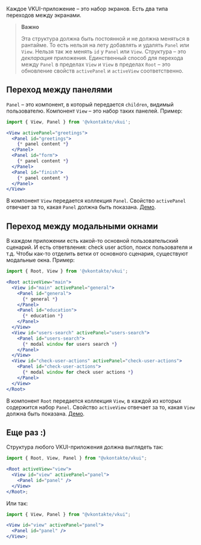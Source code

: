 Каждое VKUI-приложение – это набор экранов. Есть два типа переходов между экранами.

> **Важно**
>
> Эта структура должна быть постоянной и не должна меняться в рантайме. То есть нельзя на лету добавлять и
> удалять `Panel` или `View`. Нельзя так же менять `id` у `Panel` или `View`. Структура – это _декларация_ приложения.
> Единственный способ для перехода между `Panel` в пределах `View` и `View` в пределах `Root` – это обновление свойств `activePanel`
> и `activeView` соответственно.

## Переход между панелями

`Panel` – это компонент, в который передается `children`, видимый пользователю. Компонент `View` – это набор таких панелей. Пример:

```jsx static
import { View, Panel } from '@vkontakte/vkui';

<View activePanel="greetings">
  <Panel id="greetings">
    {* panel content *}
  </Panel>
  <Panel id="form">
    {* panel content *}
  </Panel>
  <Panel id="finish">
    {* panel content *}
  </Panel>
</View>
```

В компонент `View` передается коллекция `Panel`. Свойство `activePanel` отвечает за то, какая `Panel` должна быть показана. [Демо](#!/View).

## Переход между модальными окнами

В каждом приложении есть какой-то основной пользовательский сценарий. И есть ответвления: check user action, поиск пользователя и т.д.
Чтобы как-то отделить ветки от основного сценария, существуют модальные окна. Пример:

```jsx static
import { Root, View } from '@vkontakte/vkui';

<Root activeView="main">
  <View id="main" activePanel="general">
    <Panel id="general">
      {* general *}
    </Panel>
    <Panel id="education">
      {* education *}
    </Panel>
  </View>
  <View id="users-search" activePanel="users-search">
    <Panel id="users-search">
      {* modal window for users search *}
    </Panel>
  </View>
  <View id="check-user-actions" activePanel="check-user-actions">
    <Panel id="check-user-actions">
      {* modal window for check user actions *}
    </Panel>
  </View>
</Root>
```

В компонент `Root` передается коллекция `View`, в каждой из которых содержится набор `Panel`. Свойство
`activeView` отвечает за то, какая `View` должна быть показана. [Демо](#!/Root).

## Еще раз :)

Структура любого VKUI-приложения должна выглядеть так:

```jsx static
import { Root, View, Panel } from "@vkontakte/vkui";

<Root activeView="view">
  <View id="view" activePanel="panel">
    <Panel id="panel" />
  </View>
</Root>;
```

Или так:

```jsx static
import { View, Panel } from "@vkontakte/vkui";

<View id="view" activePanel="panel">
  <Panel id="panel" />
</View>;
```

